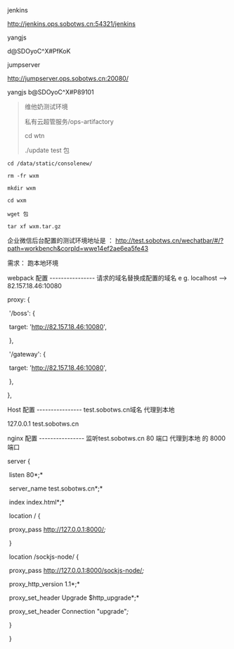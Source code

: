 

jenkins

http://jenkins.ops.sobotws.cn:54321/jenkins

yangjs

d@SDOyoC^X#PfKoK





jumpserver 

http://jumpserver.ops.sobotws.cn:20080/ 

yangjs
b@SDOyoC^X#P89101



>维他奶测试环境
>
>私有云超管服务/ops-artifactory
>
>cd wtn
>
>./update test 包





```hash
cd /data/static/consolenew/

rm -fr wxm

mkdir wxm

cd wxm

wget 包

tar xf wxm.tar.gz 
```



企业微信后台配置的测试环境地址是 ： http://test.sobotws.cn/wechatbar/#/?path=workbench&corpId=wwe14ef2ae6ea5fe43

需求： 跑本地环境



webpack 配置  ----------------  请求的域名替换成配置的域名 e g. localhost --> 82.157.18.46:10080

proxy: {

​    '/boss': {

​      target: 'http://82.157.18.46:10080',

​    },

​    '/gateway': {

​      target: 'http://82.157.18.46:10080',

​    },

  },

Host 配置  ----------------  test.sobotws.cn域名 代理到本地

127.0.0.1     test.sobotws.cn

nginx 配置  ----------------  监听test.sobotws.cn 80 端口 代理到本地 的 8000 端口

server {

​        listen 80*;*

​        server_name test.sobotws.cn*;*

​        index index.html*;*

​        location / {

​            proxy_pass http://127.0.0.1:8000/*;*

​        }

​        location /sockjs-node/ {

​            proxy_pass http://127.0.0.1:8000/sockjs-node/*;*

​            proxy_http_version 1.1*;*

​            proxy_set_header Upgrade $http_upgrade*;*

​            proxy_set_header Connection "upgrade"*;*  

​        }

​    }

